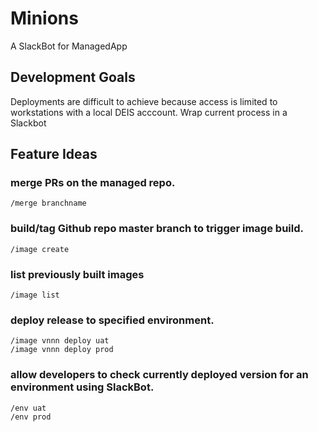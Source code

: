 # Minions
A SlackBot for ManagedApp

## Development Goals
Deployments are difficult to achieve because access is limited to workstations with a local DEIS acccount. Wrap current
process in a Slackbot

## Feature Ideas

### merge PRs on the managed repo.
`/merge branchname`

### build/tag Github repo master branch to trigger image build. 
`/image create`

### list previously built images
`/image list`

### deploy release to specified environment.
```
/image vnnn deploy uat
/image vnnn deploy prod
```

### allow developers to check currently deployed version for an environment using SlackBot.
```
/env uat
/env prod
```
